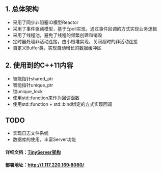 ## 1. 总体架构
- 采用了同步非阻塞IO模型Reactor
- 采用了事件驱动模型，基于Epoll实现，通过事件回调的方式实现业务逻辑
- 采用了线程池，避免了线程的频繁创建和销毁
- 定时器处理非活动连接，由小根堆实现，关闭超时的非活动连接
- 自定义Buffer类，实现自动增长的数据缓冲区
## 2. 使用到的C++11内容
- 智能指针shared_ptr
- 智能指针unique_ptr
- 锁unique_lock  
- 使用std::function来作为回调函数
- 使用std::function + std::bind绑定的方式实现回调

## TODO
- 实现日志文件系统 
- 数据库的使用，丰富Server功能 

#### 详细文档：[TinyServer架构](./docs/TinyServer.md)
#### 部署地址：http://1.117.220.169:8080/
